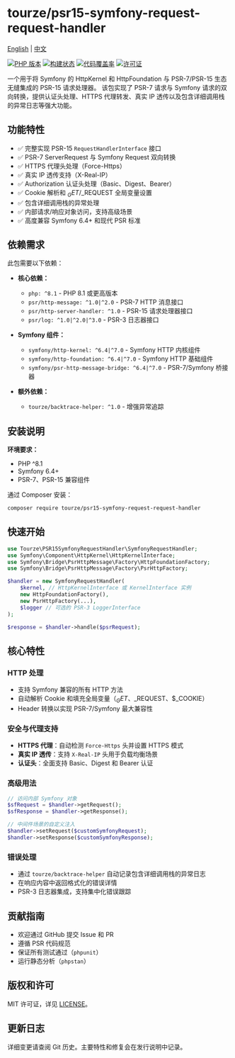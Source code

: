 # tourze/psr15-symfony-request-request-handler

[English](README.md) | [中文](README.zh-CN.md)

[![PHP 版本](https://img.shields.io/badge/php-%5E8.1-blue)](https://www.php.net/)
[![构建状态](https://img.shields.io/badge/build-passing-brightgreen)]()
[![代码覆盖率](https://img.shields.io/badge/coverage-85%25-brightgreen)]()
[![许可证](https://img.shields.io/badge/license-MIT-green)](LICENSE)

一个用于将 Symfony 的 HttpKernel 和 HttpFoundation 与 PSR-7/PSR-15 生态无缝集成的 PSR-15 请求处理器。
该包实现了 PSR-7 请求与 Symfony 请求的双向转换，提供认证头处理、HTTPS 代理转发、真实 IP 透传以及包含详细调用栈的异常日志等强大功能。

## 功能特性

- ✅ 完整实现 PSR-15 `RequestHandlerInterface` 接口
- ✅ PSR-7 ServerRequest 与 Symfony Request 双向转换
- ✅ HTTPS 代理头处理（Force-Https）
- ✅ 真实 IP 透传支持（X-Real-IP）
- ✅ Authorization 认证头处理（Basic、Digest、Bearer）
- ✅ Cookie 解析和 $_GET/$_REQUEST 全局变量设置
- ✅ 包含详细调用栈的异常处理
- ✅ 内部请求/响应对象访问，支持高级场景
- ✅ 高度兼容 Symfony 6.4+ 和现代 PSR 标准

## 依赖需求

此包需要以下依赖：

- **核心依赖：**
  - `php: ^8.1` - PHP 8.1 或更高版本
  - `psr/http-message: ^1.0|^2.0` - PSR-7 HTTP 消息接口
  - `psr/http-server-handler: ^1.0` - PSR-15 请求处理器接口
  - `psr/log: ^1.0|^2.0|^3.0` - PSR-3 日志器接口

- **Symfony 组件：**
  - `symfony/http-kernel: ^6.4|^7.0` - Symfony HTTP 内核组件
  - `symfony/http-foundation: ^6.4|^7.0` - Symfony HTTP 基础组件
  - `symfony/psr-http-message-bridge: ^6.4|^7.0` - PSR-7/Symfony 桥接器

- **额外依赖：**
  - `tourze/backtrace-helper: ^1.0` - 增强异常追踪

## 安装说明

**环境要求：**

- PHP ^8.1
- Symfony 6.4+
- PSR-7、PSR-15 兼容组件

通过 Composer 安装：

```bash
composer require tourze/psr15-symfony-request-request-handler
```

## 快速开始

```php
use Tourze\PSR15SymfonyRequestHandler\SymfonyRequestHandler;
use Symfony\Component\HttpKernel\HttpKernelInterface;
use Symfony\Bridge\PsrHttpMessage\Factory\HttpFoundationFactory;
use Symfony\Bridge\PsrHttpMessage\Factory\PsrHttpFactory;

$handler = new SymfonyRequestHandler(
    $kernel, // HttpKernelInterface 或 KernelInterface 实例
    new HttpFoundationFactory(),
    new PsrHttpFactory(...),
    $logger // 可选的 PSR-3 LoggerInterface
);

$response = $handler->handle($psrRequest);
```

## 核心特性

### HTTP 处理
- 支持 Symfony 兼容的所有 HTTP 方法
- 自动解析 Cookie 和填充全局变量（$_GET、$_REQUEST、$_COOKIE）
- Header 转换以实现 PSR-7/Symfony 最大兼容性

### 安全与代理支持
- **HTTPS 代理**：自动检测 `Force-Https` 头并设置 HTTPS 模式
- **真实 IP 透传**：支持 `X-Real-IP` 头用于负载均衡场景
- **认证头**：全面支持 Basic、Digest 和 Bearer 认证

### 高级用法

```php
// 访问内部 Symfony 对象
$sfRequest = $handler->getRequest();
$sfResponse = $handler->getResponse();

// 中间件场景的自定义注入
$handler->setRequest($customSymfonyRequest);
$handler->setResponse($customSymfonyResponse);
```

### 错误处理
- 通过 `tourze/backtrace-helper` 自动记录包含详细调用栈的异常日志
- 在响应内容中返回格式化的错误详情
- PSR-3 日志器集成，支持集中化错误跟踪

## 贡献指南

- 欢迎通过 GitHub 提交 Issue 和 PR
- 遵循 PSR 代码规范
- 保证所有测试通过（`phpunit`）
- 运行静态分析（`phpstan`）

## 版权和许可

MIT 许可证，详见 [LICENSE](LICENSE)。

## 更新日志

详细变更请查阅 Git 历史。主要特性和修复会在发行说明中记录。
